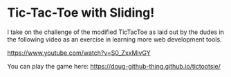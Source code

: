 # Tic-Tac-Toe with Sliding!
I take on the challenge of the modified TicTacToe as laid out by the dudes in the following video as an exercise in learning more web development tools.

https://www.youtube.com/watch?v=S0_ZxxMivGY

You can play the game here: https://doug-github-thing.github.io/tictootsie/
